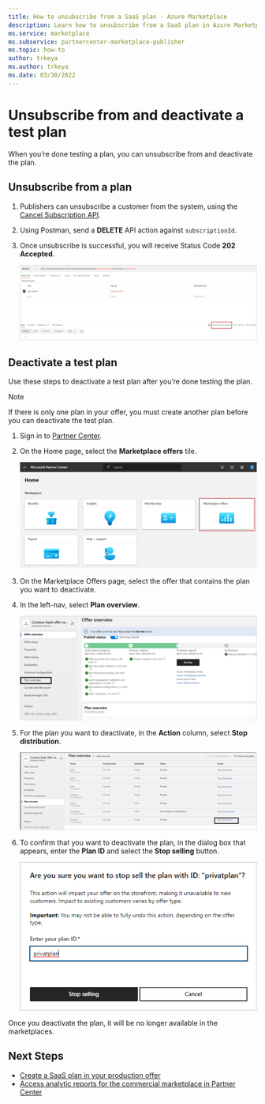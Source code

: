 ```yaml
---
title: How to unsubscribe from a SaaS plan - Azure Marketplace
description: Learn how to unsubscribe from a SaaS plan in Azure Marketplace.
ms.service: marketplace 
ms.subservice: partnercenter-marketplace-publisher
ms.topic: how-to
author: trkeya 
ms.author: trkeya
ms.date: 03/30/2022
---
```


# Unsubscribe from and deactivate a test plan

When you’re done testing a plan, you can unsubscribe from and deactivate the plan.

## Unsubscribe from a plan

1. Publishers can unsubscribe a customer from the system, using the [Cancel Subscription API](./partner-center-portal/pc-saas-fulfillment-subscription-api.md#cancel-a-subscription).
1. Using Postman, send a **DELETE** API action against `subscriptionId`.
1. Once unsubscribe is successful, you will receive Status Code **202 Accepted**.

    [ ![Screenshot of the DELETE API action with status 200.](./media/review-publish-offer/test-plan-2.png) ](./media/review-publish-offer/test-plan-2.png#lightbox)

## Deactivate a test plan

Use these steps to deactivate a test plan after you’re done testing the plan.

> [!NOTE]
> If there is only one plan in your offer, you must create another plan before you can deactivate the test plan.

1. Sign in to [Partner Center](https://go.microsoft.com/fwlink/?linkid=2166002).

1. On the Home page, select the **Marketplace offers** tile.

    [ ![Illustrates the Marketplace offers tile on the Partner Center Home page.](./media/workspaces/partner-center-home.png) ](./media/workspaces/partner-center-home.png#lightbox)

1. On the Marketplace Offers page, select the offer that contains the plan you want to deactivate.
1. In the left-nav, select **Plan overview**.

    [ ![Screenshot of the preview links under the Go live button.](./media/review-publish-offer/plan-deactivate-1.png) ](./media/review-publish-offer/plan-deactivate-1.png#lightbox)

1. For the plan you want to deactivate, in the **Action** column, select **Stop distribution**.

    [ ![Screenshot of the Stop distribution link in the Action column.](./media/review-publish-offer/plan-deactivate-2.png) ](./media/review-publish-offer/plan-deactivate-2.png#lightbox)

1. To confirm that you want to deactivate the plan, in the dialog box that appears, enter the **Plan ID** and select the **Stop selling** button.

    [ ![Screenshot of the dialog box to confirm you want to Stop selling a plan.](./media/review-publish-offer/plan-deactivate-3.png) ](./media/review-publish-offer/plan-deactivate-3.png#lightbox)

Once you deactivate the plan, it will be no longer available in the marketplaces.

## Next Steps

- [Create a SaaS plan in your production offer](create-new-saas-offer-plans.md)
- [Access analytic reports for the commercial marketplace in Partner Center](analytics.md)

